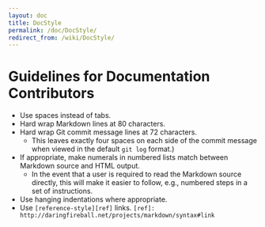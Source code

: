 ```yaml
---
layout: doc
title: DocStyle
permalink: /doc/DocStyle/
redirect_from: /wiki/DocStyle/
---
```


Guidelines for Documentation Contributors
=========================================

 * Use spaces instead of tabs.
 * Hard wrap Markdown lines at 80 characters.
 * Hard wrap Git commit message lines at 72 characters.
   * This leaves exactly four spaces on each side of the commit message when
   viewed in the default `git log` format.)
 * If appropriate, make numerals in numbered lists match between Markdown source
   and HTML output.
   * In the event that a user is required to read the Markdown
   source directly, this will make it easier to follow, e.g., numbered steps in
   a set of instructions.
 * Use hanging indentations
   where appropriate.
 * Use `[reference-style][ref]` links.
   `[ref]: http://daringfireball.net/projects/markdown/syntax#link`
